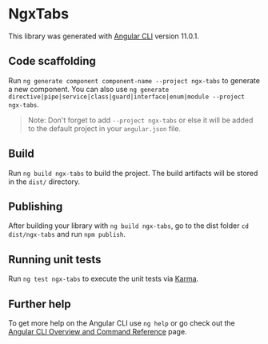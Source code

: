 # NgxTabs

This library was generated with [Angular CLI](https://github.com/angular/angular-cli) version 11.0.1.

## Code scaffolding

Run `ng generate component component-name --project ngx-tabs` to generate a new component. You can also use `ng generate directive|pipe|service|class|guard|interface|enum|module --project ngx-tabs`.
> Note: Don't forget to add `--project ngx-tabs` or else it will be added to the default project in your `angular.json` file. 

## Build

Run `ng build ngx-tabs` to build the project. The build artifacts will be stored in the `dist/` directory.

## Publishing

After building your library with `ng build ngx-tabs`, go to the dist folder `cd dist/ngx-tabs` and run `npm publish`.

## Running unit tests

Run `ng test ngx-tabs` to execute the unit tests via [Karma](https://karma-runner.github.io).

## Further help

To get more help on the Angular CLI use `ng help` or go check out the [Angular CLI Overview and Command Reference](https://angular.io/cli) page.
